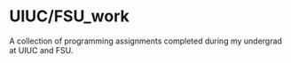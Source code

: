# UIUC/FSU_work
A collection of programming assignments completed during my undergrad at UIUC and FSU. 
